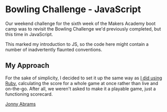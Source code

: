 # Bowling Challenge - JavaScript

Our weekend challenge for the sixth week of the Makers Academy boot camp was to revisit the Bowling Challenge we'd previously completed, but this time in JavaScript.

This marked my introduction to JS, so the code here might contain a number of inadvertently flaunted conventions.

## My Approach

For the sake of simplicity, I decided to set it up the same way as [I did using Ruby](https://github.com/jonnyabrams/bowling-challenge-ruby), calculating the score for a whole game at once rather than live and on-the-go. After all, we weren't asked to make it a playable game, just a functioning scorecard.

[Jonny Abrams](https://github.com/jonnyabrams/bowling-challenge-ruby)